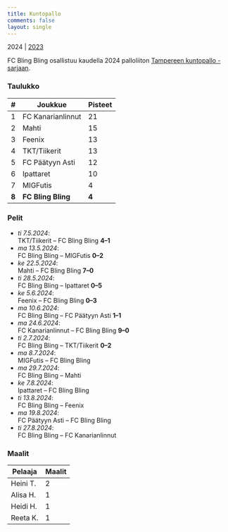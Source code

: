 ```yaml
---
title: Kuntopallo
comments: false
layout: single
---
```


2024 | [2023](/series/2023)


 FC Bling Bling osallistuu kaudella 2024 palloliiton [Tampereen kuntopallo -sarjaan](https://tulospalvelu.palloliitto.fi/category/NH1!lanhl24/tables).


### Taulukko
| # | Joukkue | Pisteet |
|---|---------| ---|
|1 | FC Kanarianlinnut | 21 |
|2 | Mahti | 15 |
|3 | Feenix | 13 |
|4 | TKT/Tiikerit | 13 |
|5 | FC Päätyyn Asti | 12 |
|6 | Ipattaret | 10 |
|7 | MIGFutis | 4 |
| **8** | **FC Bling Bling** | **4** |

### Pelit

* *ti 7.5.2024*:\
  TKT/Tiikerit – FC Bling Bling **4–1** 
* *ma 13.5.2024*:\
  FC Bling Bling – MIGFutis **0–2** 
* *ke 22.5.2024*:\
  Mahti – FC Bling Bling **7–0** 
* *ti 28.5.2024*:\
  FC Bling Bling – Ipattaret **0–5** 
* *ke 5.6.2024*:\
  Feenix – FC Bling Bling **0–3** 
* *ma 10.6.2024*:\
  FC Bling Bling – FC Päätyyn Asti **1–1** 
* *ma 24.6.2024*:\
  FC Kanarianlinnut – FC Bling Bling **9–0** 
* *ti 2.7.2024*:\
  FC Bling Bling – TKT/Tiikerit **0–2** 
* *ma 8.7.2024*:\
  MIGFutis – FC Bling Bling  
* *ma 29.7.2024*:\
  FC Bling Bling – Mahti  
* *ke 7.8.2024*:\
  Ipattaret – FC Bling Bling  
* *ti 13.8.2024*:\
  FC Bling Bling – Feenix  
* *ma 19.8.2024*:\
  FC Päätyyn Asti – FC Bling Bling  
* *ti 27.8.2024*:\
  FC Bling Bling – FC Kanarianlinnut  

### Maalit


| Pelaaja | Maalit |
|---| ---|
|Heini T. | 2 |
|Alisa H. | 1 |
|Heidi H. | 1 |
|Reeta K. | 1 |